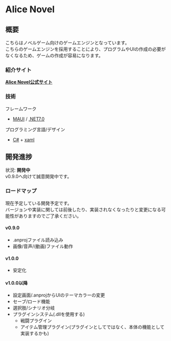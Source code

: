 # Alice Novel

## 概要
こちらはノベルゲーム向けのゲームエンジンとなっています。<br />
こちらのゲームエンジンを採用することにより、プログラムやUIの作成の必要がなくなるため、ゲームの作成が容易になります。<br />

### 紹介サイト
**[Alice Novel公式サイト](https://alicenovel.web.app "Alice Novel で世界をより楽しく")**<br />

### 技術
フレームワーク<br />
- [MAUI] / [.NET7.0]

プログラミング言語/デザイン<br />
- [C#] + [xaml]

[MAUI]: https://dotnet.microsoft.com/ja-jp/apps/maui ".NET MAUI"
[.NET7.0]: https://dotnet.microsoft.com/ja-jp/ ".NET"
[C#]: https://learn.microsoft.com/ja-jp/dotnet/csharp/ "C#ドキュメント"
[xaml]: https://learn.microsoft.com/ja-jp/dotnet/maui/xaml/ ".NET MAUI xamlドキュメント"

## 開発進捗
状況: **開発中**<br />
v0.9.0へ向けて誠意開発中です。<br />

### ロードマップ
現在予定している開発予定です。<br />
バージョンや実装に関しては前後したり、実装されなくなったりと変更になる可能性がありますのでご了承ください。<br />

#### v0.9.0
- .anprojファイル読み込み
- 画像/音声/(動画)ファイル動作

#### v1.0.0
- 安定化

#### v1.0.0以降
- 設定画面/.anprojからUIのテーマカラーの変更
- セーブ/ロード機能
- 選択肢/シナリオ分岐
- プラグインシステム(.dllを使用する)
  - 戦闘プラグイン
  - アイテム管理プラグイン(プラグインとしてではなく、本体の機能として実装するかも)
